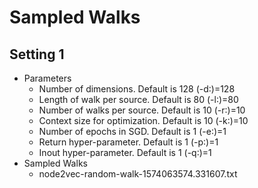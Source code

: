 # Sampled Walks

## Setting 1
- Parameters
    - Number of dimensions. Default is 128 (-d:)=128
    - Length of walk per source. Default is 80 (-l:)=80
    - Number of walks per source. Default is 10 (-r:)=10
    - Context size for optimization. Default is 10 (-k:)=10
    - Number of epochs in SGD. Default is 1 (-e:)=1
    - Return hyper-parameter. Default is 1 (-p:)=1
    - Inout hyper-parameter. Default is 1 (-q:)=1
- Sampled Walks 
    - node2vec-random-walk-1574063574.331607.txt